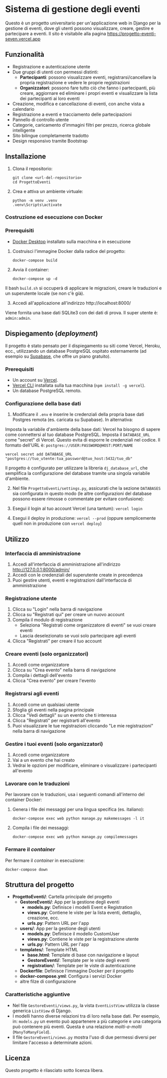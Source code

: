 # Sistema di gestione degli eventi

Questo è un progetto universitario per un'applicazione web in Django per la gestione di eventi, dove gli utenti possono visualizzare, creare, gestire e partecipare a eventi.
Il sito è visitabile alla pagina https://progetto-eventi-seven.vercel.app

## Funzionalità

- Registrazione e autenticazione utente
- Due gruppi di utenti con permessi distinti:
  - **Partecipanti**: possono visualizzare eventi, registrarsi/cancellare la propria registrazione e vedere le proprie registrazioni
  - **Organizzatori**: possono fare tutto ciò che fanno i partecipanti, più creare, aggiornare ed eliminare i propri eventi e visualizzare la lista dei partecipanti ai loro eventi
- Creazione, modifica e cancellazione di eventi, con anche vista a calendario
- Registrazione a eventi e tracciamento delle partecipazioni
- Pannello di controllo utente
- Categorie, caricamento d'immagini filtri per prezzo, ricerca globale intelligente
- Sito bilingue completamente tradotto
- Design responsivo tramite Bootstrap

## Installazione

1. Clona il repositorio:
   ```
   git clone <url-del-repositorio>
   cd ProgettoEventi
   ```

2. Crea e attiva un ambiente virtuale:
   ```
   python -m venv .venv
   .venv\Scripts\activate
   ```

### Costruzione ed esecuzione con Docker
### Prerequisiti

- [Docker Desktop](https://www.docker.com/products/docker-desktop/) installato sulla macchina e in esecuzione

1. Costruisci l'immagine Docker dalla radice del progetto:
   ```
   docker-compose build
   ```

2. Avvia il container:
   ```
   docker-compose up -d
   ```

Il bash `build.sh` si occuperà di applicare le migrazioni, creare le traduzioni e un superutente locale (se non c'è già).

3. Accedi all'applicazione all'indirizzo http://localhost:8000/

Viene fornita una base dati SQLite3 con dei dati di prova. Il super utente è: `admin:admin`.

## Dispiegamento (_deployment_)
Il progetto è stato pensato per il dispiegamento su siti come Vercel, Heroku, ecc., utilizzando un database PostgreSQL ospitato esternamente (ad esempio su [Supabase](https://supabase.com/), che offre un piano gratuito).

### Prerequisiti
- Un account su [Vercel](https://vercel.com/signup).
- [Vercel CLI](https://vercel.com/docs/cli) installata sulla tua macchina (`npm install -g vercel`).
- Un database PostgreSQL remoto.

### Configurazione della base dati
1. Modificare il `.env` e inserire le credenziali della propria base dati Postgres remota (es. caricata su Supabase). In alternativa:

Imposta la variabile d'ambiente della base dati:
    Vercel ha bisogno di sapere come connettersi al tuo database PostgreSQL. Imposta il `DATABASE_URL` come "secret" di Vercel. Questo evita di esporre le credenziali nel codice.
    Il formato dell'URL è: `postgres://USER:PASSWORD@HOST:PORT/NAME`
    
    vercel secret add DATABASE_URL "postgres://tuo_utente:tua_password@tuo_host:5432/tuo_db"

Il progetto è configurato per utilizzare la libreria `dj_database_url`, che semplifica la configurazione del database tramite una singola variabile d'ambiente.

2. Nel file `ProgettoEventi/settings.py`, assicurati che la sezione `DATABASES` sia configurata in questo modo (le altre configurazioni del database possono essere rimosse o commentate per evitare confusione):


3. Esegui il login al tuo account Vercel (una tantum): `vercel login`
4. Esegui il deploy in produzione: `vercel --prod` (oppure semplicemente quell non in produzione con `vercel deploy`)

## Utilizzo

### Interfaccia di amministrazione

1. Accedi all'interfaccia di amministrazione all'indirizzo http://127.0.0.1:8000/admin/
2. Accedi con le credenziali del superutente create in precedenza
3. Puoi gestire utenti, eventi e registrazioni dall'interfaccia di amministrazione

### Registrazione utente

1. Clicca su "Login" nella barra di navigazione
2. Clicca su "Registrati qui" per creare un nuovo account
3. Compila il modulo di registrazione
   - Seleziona "Registrati come organizzatore di eventi" se vuoi creare eventi
   - Lascia deselezionato se vuoi solo partecipare agli eventi
4. Clicca "Registrati" per creare il tuo account

### Creare eventi (solo organizzatori)

1. Accedi come organizzatore
2. Clicca su "Crea evento" nella barra di navigazione
3. Compila i dettagli dell'evento
4. Clicca "Crea evento" per creare l'evento

### Registrarsi agli eventi

1. Accedi come un qualsiasi utente
2. Sfoglia gli eventi nella pagina principale
3. Clicca "Vedi dettagli" su un evento che ti interessa
4. Clicca "Registrati" per registrarti all'evento
5. Puoi visualizzare le tue registrazioni cliccando "Le mie registrazioni" nella barra di navigazione

### Gestire i tuoi eventi (solo organizzatori)

1. Accedi come organizzatore
2. Vai a un evento che hai creato
3. Vedrai le opzioni per modificare, eliminare o visualizzare i partecipanti all'evento


### Lavorare con le traduzioni

Per lavorare con le traduzioni, usa i seguenti comandi all'interno del container Docker:

1. Genera i file dei messaggi per una lingua specifica (es. italiano):
   ```
   docker-compose exec web python manage.py makemessages -l it
   ```

2. Compila i file dei messaggi:
   ```
   docker-compose exec web python manage.py compilemessages
   ```

### Fermare il _container_

Per fermare il _container_ in esecuzione:
```
docker-compose down
```

## Struttura del progetto

- **ProgettoEventi/**: Cartella principale del progetto
  - **GestoreEventi/**: App per la gestione degli eventi
    - **models.py**: Definisce i modelli Event e Registration
    - **views.py**: Contiene le viste per la lista eventi, dettaglio, creazione, ecc.
    - **urls.py**: Pattern URL per l'app
  - **users/**: App per la gestione degli utenti
    - **models.py**: Definisce il modello CustomUser
    - **views.py**: Contiene le viste per la registrazione utente
    - **urls.py**: Pattern URL per l'app
  - **templates/**: Template HTML
    - **base.html**: Template di base con navigazione e layout
    - **GestoreEventi/**: Template per le viste degli eventi
    - **registration/**: Template per le viste di autenticazione
  - **Dockerfile**: Definisce l'immagine Docker per il progetto
  - **docker-compose.yml**: Configura i servizi Docker
  - altre filze di configurazione

### Caratteristiche aggiuntive
- Nel file `GestoreEventi/views.py`, la vista `EventListView` utilizza la classe generica `ListView` di Django.
- I modelli hanno diverse relazioni tra di loro nella base dati. Per esempio, in: `models.py` un evento può appartenere a più categorie e una categoria può contenere più eventi. Questa è una relazione _molti-a-molti_ (`ManyToManyField`).
- Il file `GestoreEventi/views.py` mostra l'uso di due permessi diversi per limitare l'accesso a determinate azioni.

## Licenza

Questo progetto è rilasciato sotto licenza libera.